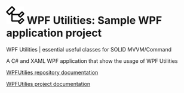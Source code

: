 # ![wpf utilities](Codicons-SymbolClass.png) WPF Utilities: Sample WPF application project

WPF Utilities | essential useful classes for SOLID MVVM/Command

A C# and XAML WPF application that show the usage of WPF Utilities

[WPFUtilies repository documentation](../README.md "link to WPFUtilies repository documentation")

[WPFUtilies project documentation](../WPFUtilities/README.md "link to WPFUtilies project documentation")
